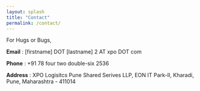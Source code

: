 ```yaml
---
layout: splash
title: "Contact"
permalink: /contact/
---
```


For Hugs or Bugs,

**Email** : [firstname] DOT [lastname] 2 AT xpo DOT com

**Phone** : +91 78 four two double-six 2536

**Address** : XPO Logisitcs Pune Shared Serives LLP, EON IT Park-II, Kharadi, Pune, Maharashtra - 411014
